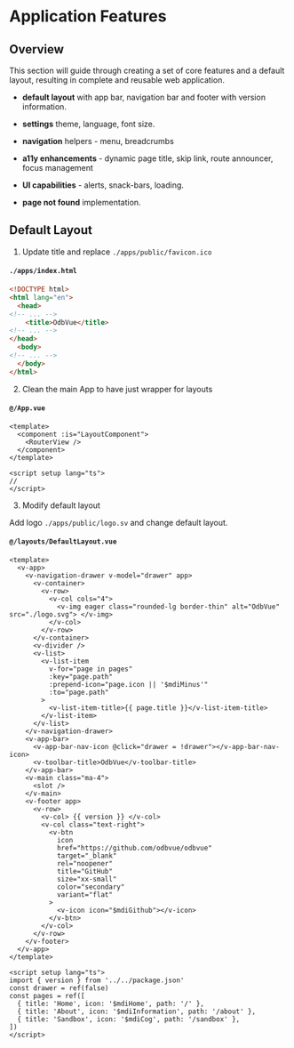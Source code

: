 # Application Features

## Overview

This section will guide through creating a set of core features and a default layout, resulting in complete and reusable web application.

- **default layout** with app bar, navigation bar and footer with version information.

- **settings** theme, language, font size.

- **navigation** helpers - menu, breadcrumbs

- **a11y enhancements** - dynamic page title, skip link, route announcer, focus management

- **UI capabilities** - alerts, snack-bars, loading.

- **page not found** implementation.

## Default Layout

1. Update title and replace `./apps/public/favicon.ico` 

#### `./apps/index.html`

```html
<!DOCTYPE html>
<html lang="en">
  <head>
<!-- ... -->
    <title>OdbVue</title>
<!-- ... -->
</head>
  <body>
<!-- ... -->
  </body>
</html>
```

2. Clean the main App to have just wrapper for layouts

#### `@/App.vue`

```vue
<template>
  <component :is="LayoutComponent">
    <RouterView />
  </component>
</template>

<script setup lang="ts">
//
</script>
```

3. Modify default layout

Add logo `./apps/public/logo.sv` and change default layout.

#### `@/layouts/DefaultLayout.vue`

```vue
<template>
  <v-app>
    <v-navigation-drawer v-model="drawer" app>
      <v-container>
        <v-row>
          <v-col cols="4">
            <v-img eager class="rounded-lg border-thin" alt="OdbVue" src="./logo.svg"> </v-img>
          </v-col>
        </v-row>
      </v-container>
      <v-divider />
      <v-list>
        <v-list-item
          v-for="page in pages"
          :key="page.path"
          :prepend-icon="page.icon || '$mdiMinus'"
          :to="page.path"
        >
          <v-list-item-title>{{ page.title }}</v-list-item-title>
        </v-list-item>
      </v-list>
    </v-navigation-drawer>
    <v-app-bar>
      <v-app-bar-nav-icon @click="drawer = !drawer"></v-app-bar-nav-icon>
      <v-toolbar-title>OdbVue</v-toolbar-title>
    </v-app-bar>
    <v-main class="ma-4">
      <slot />
    </v-main>
    <v-footer app>
      <v-row>
        <v-col> {{ version }} </v-col>
        <v-col class="text-right">
          <v-btn
            icon
            href="https://github.com/odbvue/odbvue"
            target="_blank"
            rel="noopener"
            title="GitHub"
            size="xx-small"
            color="secondary"
            variant="flat"
          >
            <v-icon icon="$mdiGithub"></v-icon>
          </v-btn>
        </v-col>
      </v-row>
    </v-footer>
  </v-app>
</template>

<script setup lang="ts">
import { version } from '../../package.json'
const drawer = ref(false)
const pages = ref([
  { title: 'Home', icon: '$mdiHome', path: '/' },
  { title: 'About', icon: '$mdiInformation', path: '/about' },
  { title: 'Sandbox', icon: '$mdiCog', path: '/sandbox' },
])
</script>
```